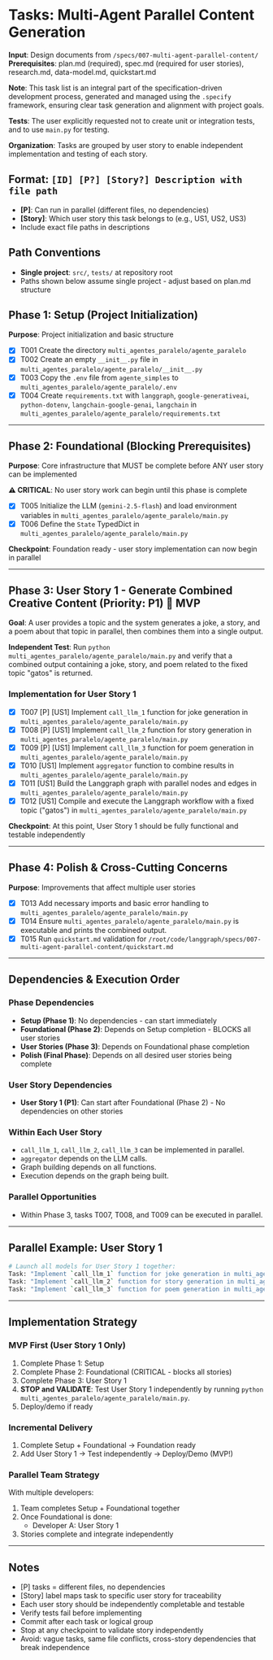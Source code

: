 # Tasks: Multi-Agent Parallel Content Generation

**Input**: Design documents from `/specs/007-multi-agent-parallel-content/`
**Prerequisites**: plan.md (required), spec.md (required for user stories), research.md, data-model.md, quickstart.md

**Note**: This task list is an integral part of the specification-driven development process, generated and managed using the `.specify` framework, ensuring clear task generation and alignment with project goals.

**Tests**: The user explicitly requested not to create unit or integration tests, and to use `main.py` for testing.

**Organization**: Tasks are grouped by user story to enable independent implementation and testing of each story.

## Format: `[ID] [P?] [Story?] Description with file path`

- **[P]**: Can run in parallel (different files, no dependencies)
- **[Story]**: Which user story this task belongs to (e.g., US1, US2, US3)
- Include exact file paths in descriptions

## Path Conventions

- **Single project**: `src/`, `tests/` at repository root
- Paths shown below assume single project - adjust based on plan.md structure

## Phase 1: Setup (Project Initialization)

**Purpose**: Project initialization and basic structure

- [x] T001 Create the directory `multi_agentes_paralelo/agente_paralelo`
- [x] T002 Create an empty `__init__.py` file in `multi_agentes_paralelo/agente_paralelo/__init__.py`
- [x] T003 Copy the `.env` file from `agente_simples` to `multi_agentes_paralelo/agente_paralelo/.env`
- [x] T004 Create `requirements.txt` with `langgraph`, `google-generativeai`, `python-dotenv`, `langchain-google-genai`, `langchain` in `multi_agentes_paralelo/agente_paralelo/requirements.txt`

---

## Phase 2: Foundational (Blocking Prerequisites)

**Purpose**: Core infrastructure that MUST be complete before ANY user story can be implemented

**⚠️ CRITICAL**: No user story work can begin until this phase is complete

- [x] T005 Initialize the LLM (`gemini-2.5-flash`) and load environment variables in `multi_agentes_paralelo/agente_paralelo/main.py`
- [x] T006 Define the `State` TypedDict in `multi_agentes_paralelo/agente_paralelo/main.py`

**Checkpoint**: Foundation ready - user story implementation can now begin in parallel

---

## Phase 3: User Story 1 - Generate Combined Creative Content (Priority: P1) 🎯 MVP

**Goal**: A user provides a topic and the system generates a joke, a story, and a poem about that topic in parallel, then combines them into a single output.

**Independent Test**: Run `python multi_agentes_paralelo/agente_paralelo/main.py` and verify that a combined output containing a joke, story, and poem related to the fixed topic "gatos" is returned.

### Implementation for User Story 1

- [x] T007 [P] [US1] Implement `call_llm_1` function for joke generation in `multi_agentes_paralelo/agente_paralelo/main.py`
- [x] T008 [P] [US1] Implement `call_llm_2` function for story generation in `multi_agentes_paralelo/agente_paralelo/main.py`
- [x] T009 [P] [US1] Implement `call_llm_3` function for poem generation in `multi_agentes_paralelo/agente_paralelo/main.py`
- [x] T010 [US1] Implement `aggregator` function to combine results in `multi_agentes_paralelo/agente_paralelo/main.py`
- [x] T011 [US1] Build the Langgraph graph with parallel nodes and edges in `multi_agentes_paralelo/agente_paralelo/main.py`
- [x] T012 [US1] Compile and execute the Langgraph workflow with a fixed topic ("gatos") in `multi_agentes_paralelo/agente_paralelo/main.py`

**Checkpoint**: At this point, User Story 1 should be fully functional and testable independently

---

## Phase 4: Polish & Cross-Cutting Concerns

**Purpose**: Improvements that affect multiple user stories

- [x] T013 Add necessary imports and basic error handling to `multi_agentes_paralelo/agente_paralelo/main.py`
- [x] T014 Ensure `multi_agentes_paralelo/agente_paralelo/main.py` is executable and prints the combined output.
- [x] T015 Run `quickstart.md` validation for `/root/code/langgraph/specs/007-multi-agent-parallel-content/quickstart.md`

---

## Dependencies & Execution Order

### Phase Dependencies

- **Setup (Phase 1)**: No dependencies - can start immediately
- **Foundational (Phase 2)**: Depends on Setup completion - BLOCKS all user stories
- **User Stories (Phase 3)**: Depends on Foundational phase completion
- **Polish (Final Phase)**: Depends on all desired user stories being complete

### User Story Dependencies

- **User Story 1 (P1)**: Can start after Foundational (Phase 2) - No dependencies on other stories

### Within Each User Story

- `call_llm_1`, `call_llm_2`, `call_llm_3` can be implemented in parallel.
- `aggregator` depends on the LLM calls.
- Graph building depends on all functions.
- Execution depends on the graph being built.

### Parallel Opportunities

- Within Phase 3, tasks T007, T008, and T009 can be executed in parallel.

---

## Parallel Example: User Story 1

```bash
# Launch all models for User Story 1 together:
Task: "Implement `call_llm_1` function for joke generation in multi_agentes_paralelo/agente_paralelo/main.py"
Task: "Implement `call_llm_2` function for story generation in multi_agentes_paralelo/agente_paralelo/main.py"
Task: "Implement `call_llm_3` function for poem generation in multi_agentes_paralelo/agente_paralelo/main.py"
```

---

## Implementation Strategy

### MVP First (User Story 1 Only)

1. Complete Phase 1: Setup
2. Complete Phase 2: Foundational (CRITICAL - blocks all stories)
3. Complete Phase 3: User Story 1
4. **STOP and VALIDATE**: Test User Story 1 independently by running `python multi_agentes_paralelo/agente_paralelo/main.py`.
5. Deploy/demo if ready

### Incremental Delivery

1. Complete Setup + Foundational → Foundation ready
2. Add User Story 1 → Test independently → Deploy/Demo (MVP!)

### Parallel Team Strategy

With multiple developers:

1. Team completes Setup + Foundational together
2. Once Foundational is done:
   - Developer A: User Story 1
3. Stories complete and integrate independently

---

## Notes

- [P] tasks = different files, no dependencies
- [Story] label maps task to specific user story for traceability
- Each user story should be independently completable and testable
- Verify tests fail before implementing
- Commit after each task or logical group
- Stop at any checkpoint to validate story independently
- Avoid: vague tasks, same file conflicts, cross-story dependencies that break independence
